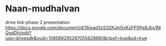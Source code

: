# Naan-mudhalvan
drive link-phase 2 presentation
https://docs.google.com/document/d/16wad3zS32KJm5vKzFP0Pe8Jbs1MQgdDh/edit?usp=drivesdk&ouid=108569295297055628680&rtpof=true&sd=true
